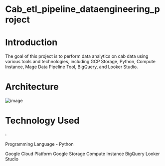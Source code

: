 # Cab_etl_pipeline_dataengineering_project

<h1>Introduction</h1>

The goal of this project is to perform data analytics on cab data using various tools and technologies, including GCP Storage, Python, Compute Instance, Mage Data Pipeline Tool, BigQuery, and Looker Studio.

<h1>Architecture</h1>

![image](https://github.com/buddhavyas/Cab_etl_pipeline_dataengineering_project/assets/83970437/d69b20dc-6a0e-4e55-ac90-c18ff9a9c089)


<h1>Technology Used</h1>:

Programming Language - Python

Google Cloud Platform
Google Storage
Compute Instance
BigQuery
Looker Studio
